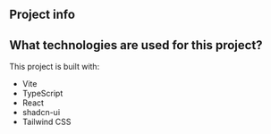 
## Project info


## What technologies are used for this project?

This project is built with:

- Vite
- TypeScript
- React
- shadcn-ui
- Tailwind CSS

